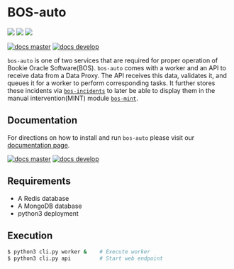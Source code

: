 # BOS-auto

![](https://img.shields.io/pypi/v/bos-auto.svg?style=for-the-badge)
![](https://img.shields.io/github/downloads/pbsa/bos-auto/total.svg?style=for-the-badge)
![](https://img.shields.io/pypi/pyversions/bos-auto.svg?style=for-the-badge)

[![docs master](https://readthedocs.org/projects/bos-auto/badge/?version=latest)](http://bos-auto.rtfd.io/en/latest/)
[![docs develop](https://readthedocs.org/projects/bos-auto/badge/?version=develop)](http://bos-auto.rtfd.io/en/develop/)


`bos-auto` is one of two services that are required for proper operation of Bookie Oracle Software(BOS). `bos-auto` comes with a worker and an API to receive data from a Data Proxy. The API receives this data, validates it, and
queues it for a worker to perform corresponding tasks. It
further stores these incidents via [`bos-incidents`](https://github.com/PBSA/bos-incidents) to later be able to
display them in the manual intervention(MINT) module [`bos-mint`](https://github.com/PBSA/bos-mint).

## Documentation
For directions on how to install and run `bos-auto` please visit our [documentation page](http://bos-auto.readthedocs.io/en/develop/installation.html).

[![docs master](https://readthedocs.org/projects/bos-auto/badge/?version=latest)](http://bos-auto.rtfd.io/en/latest/)
[![docs develop](https://readthedocs.org/projects/bos-auto/badge/?version=develop)](http://bos-auto.rtfd.io/en/develop/)

## Requirements

* A Redis database
* A MongoDB database
* python3 deployment

## Execution
```bash
$ python3 cli.py worker &    # Execute worker
$ python3 cli.py api         # Start web endpoint
```

